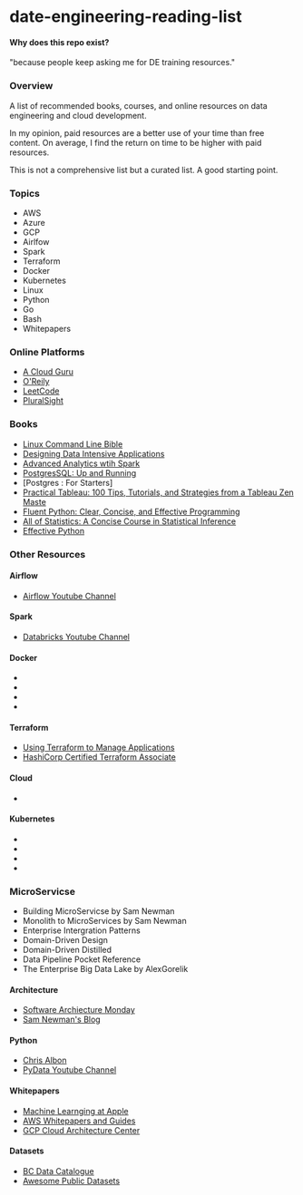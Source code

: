 # date-engineering-reading-list

#### Why does this repo exist?

"because people keep asking me for DE training resources."

### Overview

A list of recommended books, courses, and online resources on data engineering and cloud development.

In my opinion, paid resources are a better use of your time than free content. On average, I find the return on time to be higher with paid resources.

This is not a comprehensive list but a curated list. A good starting point.
### Topics


- AWS
- Azure
- GCP
- Airlfow
- Spark
- Terraform
- Docker
- Kubernetes
- Linux
- Python
- Go
- Bash
- Whitepapers

### Online Platforms

- [A Cloud Guru](https://acloudguru.com)
- [O'Reily](https://www.oreilly.com)
- [LeetCode](https://leetcode.com/)
- [PluralSight](pluralsight.com)
### Books

- [Linux Command Line Bible](https://www.amazon.ca/Linux-Command-Shell-Scripting-Bible/dp/111898384X/ref=sr_1_1?crid=217TQR8RN83ZU&dchild=1&keywords=linux+command+line+and+shell+scripting+bible&qid=1633310364&sprefix=Linux+command+line%2Caps%2C209&sr=8-1)
- [Designing Data Intensive Applications](https://www.amazon.ca/Designing-Data-Intensive-Applications-Reliable-Maintainable/dp/1449373321/ref=sr_1_1?dchild=1&keywords=designing+data+intensive+applications&qid=1633310515&sr=8-1)
- [Advanced Analytics wtih Spark](https://www.amazon.ca/Advanced-Analytics-Spark-Patterns-Learning/dp/1491912766/ref=sr_1_1?dchild=1&keywords=Advanced+Analytics+with+Spark&qid=1633310529&sr=8-1)
- [PostgresSQL: Up and Running](https://www.amazon.ca/PostgreSQL-Running-Practical-Advanced-Database/dp/1491963417/ref=sr_1_1?dchild=1&keywords=postgresql&qid=1633310549&sr=8-1)
- [Postgres : For Starters]
- [Practical Tableau: 100 Tips, Tutorials, and Strategies from a Tableau Zen Maste](https://www.amazon.ca/gp/product/1491977310/ref=ppx_yo_dt_b_asin_title_o09_s00?ie=UTF8&psc=1)
- [Fluent Python: Clear, Concise, and Effective Programming](https://www.amazon.ca/gp/product/1491946008/ref=ppx_yo_dt_b_asin_title_o03_s00?ie=UTF8&psc=1)
- [All of Statistics: A Concise Course in Statistical Inference](https://www.amazon.ca/gp/product/0387402721/ref=ppx_yo_dt_b_asin_title_o05_s00?ie=UTF8&psc=1)
- [Effective Python](https://www.amazon.ca/Effective-Python-Specific-Write-Better/dp/0134034287/ref=sr_1_2?dchild=1&keywords=effective+python&qid=1633310890&sr=8-2)
### Other Resources


#### Airflow

- [Airflow Youtube Channel](https://www.youtube.com/channel/UCSXwxpWZQ7XZ1WL3wqevChA)
#### Spark

- [Databricks Youtube Channel](https://www.youtube.com/c/Databricks)


#### Docker

-
- 
-
-

#### Terraform

- [Using Terraform to Manage Applications](https://acloudguru.com/course/using-terraform-to-manage-applications-and-infrastructure)
- [HashiCorp Certified Terraform Associate](https://acloudguru.com/course/hashicorp-certified-terraform-associate)




#### Cloud

- 

#### Kubernetes

-
-
-
-


### MicroServicse

- Building MicroServicse by Sam Newman
- Monolith to MicroServices by Sam Newman
- Enterprise Intergration Patterns
- Domain-Driven Design
- Domain-Driven Distilled
- Data Pipeline Pocket Reference
- The Enterprise Big Data Lake by AlexGorelik

#### Architecture

- [Software Archiecture Monday](https://www.youtube.com/watch?v=s0SurVWWYq8&list=PLdsOZAx8I5umhnn5LLTNJbFgwA3xbycar)
- [Sam Newman's Blog](https://samnewman.io/index.html)



#### Python

- [Chris Albon](https://chrisalbon.com)
- [PyData Youtube Channel](https://www.youtube.com/user/PyDataTV/videos)


#### Whitepapers

- [Machine Learnging at Apple](https://machinelearning.apple.com/research/)
- [AWS Whitepapers and Guides](https://aws.amazon.com/whitepapers)
- [GCP Cloud Architecture Center](https://cloud.google.com/architecture)

#### Datasets

- [BC Data Catalogue](https://catalogue.data.gov.bc.ca/dataset?q=property&download_audience=Public&sort=score+desc%2C+record_publish_date+desc)
- [Awesome Public Datasets](https://github.com/awesomedata/awesome-public-datasets#healthcare)